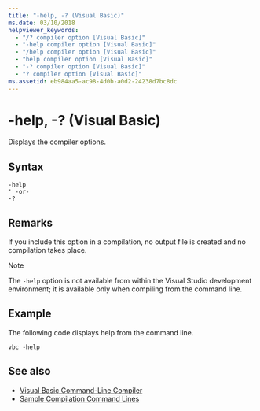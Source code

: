 ```yaml
---
title: "-help, -? (Visual Basic)"
ms.date: 03/10/2018
helpviewer_keywords: 
  - "/? compiler option [Visual Basic]"
  - "-help compiler option [Visual Basic]"
  - "/help compiler option [Visual Basic]"
  - "help compiler option [Visual Basic]"
  - "-? compiler option [Visual Basic]"
  - "? compiler option [Visual Basic]"
ms.assetid: eb984aa5-ac98-4d0b-a0d2-24238d7bc8dc
---
```

# -help, -? (Visual Basic)
Displays the compiler options.  
  
## Syntax  
  
```  
-help  
' -or-  
-?  
```  
  
## Remarks  
 If you include this option in a compilation, no output file is created and no compilation takes place.  
  
> [!NOTE]
>  The `-help` option is not available from within the Visual Studio development environment; it is available only when compiling from the command line.  
  
## Example  
 The following code displays help from the command line.  
  
```  
vbc -help  
```  
  
## See also
- [Visual Basic Command-Line Compiler](../../../visual-basic/reference/command-line-compiler/index.md)
- [Sample Compilation Command Lines](../../../visual-basic/reference/command-line-compiler/sample-compilation-command-lines.md)
